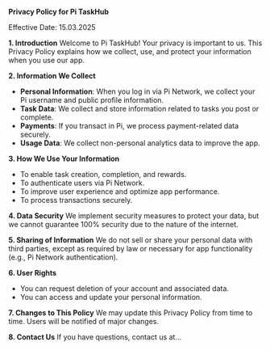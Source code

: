 **Privacy Policy for Pi TaskHub**

Effective Date: 15.03.2025

**1. Introduction**
Welcome to Pi TaskHub! Your privacy is important to us. This Privacy Policy explains how we collect, use, and protect your information when you use our app.

**2. Information We Collect**
- **Personal Information**: When you log in via Pi Network, we collect your Pi username and public profile information.
- **Task Data**: We collect and store information related to tasks you post or complete.
- **Payments**: If you transact in Pi, we process payment-related data securely.
- **Usage Data**: We collect non-personal analytics data to improve the app.

**3. How We Use Your Information**
- To enable task creation, completion, and rewards.
- To authenticate users via Pi Network.
- To improve user experience and optimize app performance.
- To process transactions securely.

**4. Data Security**
We implement security measures to protect your data, but we cannot guarantee 100% security due to the nature of the internet.

**5. Sharing of Information**
We do not sell or share your personal data with third parties, except as required by law or necessary for app functionality (e.g., Pi Network authentication).

**6. User Rights**
- You can request deletion of your account and associated data.
- You can access and update your personal information.

**7. Changes to This Policy**
We may update this Privacy Policy from time to time. Users will be notified of major changes.

**8. Contact Us**
If you have questions, contact us at...

